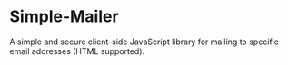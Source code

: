 # Simple-Mailer
A simple and secure client-side JavaScript library for mailing to specific email addresses (HTML supported).
